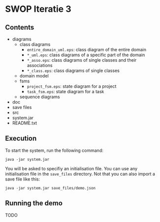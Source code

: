 # SWOP Iteratie 3

## Contents
- diagrams
  - class diagrams
    - `entire_domain_uml.eps`: class diagram of the entire domain
    - `*_uml.eps`: class diagrams of a specific part of the domain
    - `*_asso.eps`: class diagrams of single classes and their associations
    - `*_class.eps`: class diagrams of single classes
  - domain model
  - fsms
    - `project_fsm.eps`: state diagram for a project
    - `task_fsm.eps`: state diagram for a task
  - sequence diagrams
- doc
- save files
- src
- system.jar
- README.txt

## Execution
To start the system, run the following command:

```
java -jar system.jar
```

You will be asked to specifiy an initialisation file.
You can use any initialisation file in the `save_files` directory.
Not that you can also import a save file like this:

```
java -jar system.jar save_files/demo.json
```

## Running the demo
TODO
